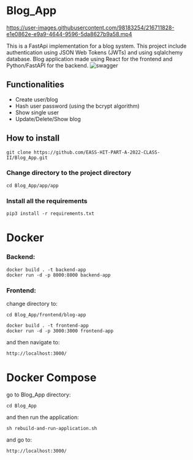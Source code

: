 # Blog_App
https://user-images.githubusercontent.com/98183254/216711828-e1e0862e-e9a9-4644-9596-5da8627b9a58.mp4

This is a FastApi implementation for a blog system. This project include authentication using JSON Web Tokens (JWTs) and using sqlalchemy database.
Blog application made using React for the frontend and Python/FastAPI for the backend. 
![swagger](https://user-images.githubusercontent.com/98183254/216990458-2aa99cdf-d286-4cd1-810b-fd049e913aae.png)


## Functionalities

 - Create user/blog
 - Hash user password (using the bcrypt algorithm)
 - Show single user
 - Update/Delete/Show blog
 
 

## How to install
```
git clone https://github.com/EASS-HIT-PART-A-2022-CLASS-II/Blog_App.git
```
### Change directory to the project directory
```
cd Blog_App/app/app
```
### Install all the requirements

```
pip3 install -r requirements.txt
```

# Docker
### Backend:
```
docker build . -t backend-app
docker run -d -p 8000:8000 backend-app

```
### Frontend:
change directory to:
```
cd Blog_App/frontend/blog-app
```

```
docker build . -t frontend-app
docker run -d -p 3000:3000 frontend-app
```

and then navigate to: 
```
http://localhost:3000/
```

# Docker Compose 
go to Blog_App directory:
```
cd Blog_App
```
and then run the application:
```
sh rebuild-and-run-application.sh
```
and go to:
```
http://localhost:3000/
```




